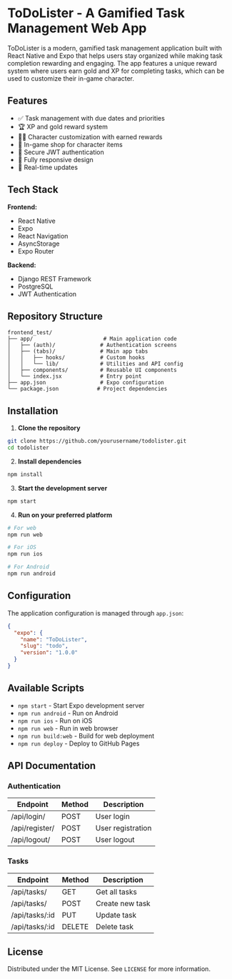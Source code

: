# ToDoLister - A Gamified Task Management Web App

ToDoLister is a modern, gamified task management application built with React Native and Expo that helps users stay organized while making task completion rewarding and engaging. The app features a unique reward system where users earn gold and XP for completing tasks, which can be used to customize their in-game character.

## Features

- ✅ Task management with due dates and priorities
- 🏆 XP and gold reward system
- 🧑‍🎤 Character customization with earned rewards
- 🛒 In-game shop for character items
- 🔐 Secure JWT authentication
- 📱 Fully responsive design
- 🔄 Real-time updates

## Tech Stack

**Frontend:**
- React Native
- Expo
- React Navigation
- AsyncStorage
- Expo Router

**Backend:**
- Django REST Framework
- PostgreSQL
- JWT Authentication

## Repository Structure

```
frontend_test/
├── app/                      # Main application code
│   ├── (auth)/              # Authentication screens
│   ├── (tabs)/              # Main app tabs
│   │   ├── hooks/           # Custom hooks
│   │   └── lib/             # Utilities and API config
│   ├── components/          # Reusable UI components
│   └── index.jsx            # Entry point
├── app.json                 # Expo configuration
└── package.json            # Project dependencies
```

## Installation

1. **Clone the repository**
```bash
git clone https://github.com/yourusername/todolister.git
cd todolister
```

2. **Install dependencies**
```bash
npm install
```

3. **Start the development server**
```bash
npm start
```

4. **Run on your preferred platform**
```bash
# For web
npm run web

# For iOS
npm run ios

# For Android
npm run android
```

## Configuration

The application configuration is managed through `app.json`:

```json
{
  "expo": {
    "name": "ToDoLister",
    "slug": "todo",
    "version": "1.0.0"
  }
}
```

## Available Scripts

- `npm start` - Start Expo development server
- `npm run android` - Run on Android
- `npm run ios` - Run on iOS
- `npm run web` - Run in web browser
- `npm run build:web` - Build for web deployment
- `npm run deploy` - Deploy to GitHub Pages

## API Documentation

### Authentication
| Endpoint       | Method | Description           |
|----------------|--------|-----------------------|
| /api/login/    | POST   | User login            |
| /api/register/ | POST   | User registration     |
| /api/logout/   | POST   | User logout           |

### Tasks
| Endpoint       | Method | Description           |
|----------------|--------|-----------------------|
| /api/tasks/    | GET    | Get all tasks         |
| /api/tasks/    | POST   | Create new task       |
| /api/tasks/:id | PUT    | Update task           |
| /api/tasks/:id | DELETE | Delete task           |

## License

Distributed under the MIT License. See `LICENSE` for more information.